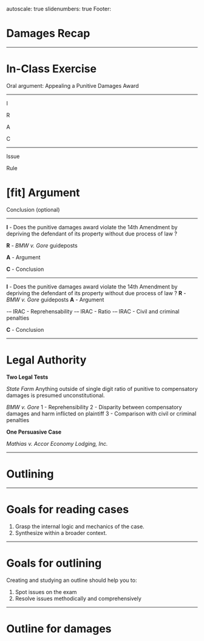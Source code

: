 autoscale: true
slidenumbers: true
Footer: 


# Damages Recap

---

# In-Class Exercise
Oral argument: Appealing a Punitive Damages Award

---

I

R

A

C

---

Issue

Rule

# [fit] Argument



Conclusion (optional)

---

**I** - Does the punitive damages award violate the 14th Amendment by depriving the defendant of its property without due process of law ?

**R** - *BMW v. Gore* guideposts

**A** - Argument

**C** - Conclusion

---

**I** - Does the punitive damages award violate the 14th Amendment by depriving the defendant of its property without due process of law ?
**R** - *BMW v. Gore* guideposts
**A** - Argument

\-– IRAC - Reprehensability
\-– IRAC - Ratio
\-– IRAC - Civil and criminal penalties

**C** - Conclusion

---

# Legal Authority 

**Two Legal Tests**

_State Farm_
Anything outside of single digit ratio of punitive to compensatory damages is presumed unconstitutional.

*BMW v. Gore*
1 - Reprehensibility
2 - Disparity between compensatory damages and harm inflicted on plaintiff
3 - Comparison with civil or criminal penalties

**One Persuasive Case**

*Mathias v. Accor Economy Lodging, Inc.*

---

# Outlining

---

# Goals for reading cases

1. Grasp the internal logic and mechanics of the case.
2. Synthesize within a broader context.

---

# Goals for outlining

Creating and studying an outline should help you to:

1. Spot issues on the exam
2. Resolve issues methodically and comprehensively

---

# Outline for damages